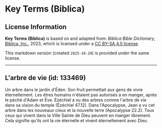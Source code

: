 # Key Terms (Biblica)

## License Information

**Key Terms (Biblica)** is based on and adapted from: _Biblica Bible Dictionary_, [Biblica, Inc.](https://www.biblica.com/), 2023, which is licensed under a [CC BY-SA 4.0 license](https://creativecommons.org/licenses/by-sa/4.0/legalcode.en).

This markdown version (created `2025-10-20`) is provided under the same license.



--------------------------------

## L'arbre de vie (id: 133469)

Un arbre dans le jardin d'Éden. Son fruit permettait aux gens de vivre éternellement. Les êtres humains n'étaient pas autorisés à en manger, après le péché d'Adam et Ève. Ézéchiel a vu des arbres comme l'arbre de vie dans sa vision du temple (Ézéchiel 47\.12\). Dans l'Apocalypse, Jean a vu cet arbre dans les nouveaux cieux et la nouvelle terre (Apocalypse 22\.2\). Tous ceux qui vivent dans la Ville Sainte de Dieu peuvent en manger librement. Cela signifie qu'ils ont la vie éternelle et vivent éternellement avec Dieu.


